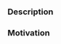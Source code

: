 <!--
Any HTML comment will be stripped when the markdown is rendered, so you don't need to delete them.
-->

### Description
<!--
Describe the changes you have made on a high level in the project.
If this PR is related to an issue, reference it here.
-->

### Motivation
<!--
If this solves a bug, provide the steps to reproduce it or reference the issue, if opened.
In the other cases, specify why this change or this new feature is required or why
it can be helpful to the other users.
-->